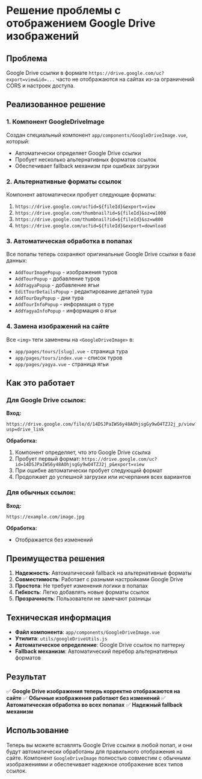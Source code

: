 # Решение проблемы с отображением Google Drive изображений

## Проблема
Google Drive ссылки в формате `https://drive.google.com/uc?export=view&id=...` часто не отображаются на сайтах из-за ограничений CORS и настроек доступа.

## Реализованное решение

### 1. Компонент GoogleDriveImage
Создан специальный компонент `app/components/GoogleDriveImage.vue`, который:
- Автоматически определяет Google Drive ссылки
- Пробует несколько альтернативных форматов ссылок
- Обеспечивает fallback механизм при ошибках загрузки

### 2. Альтернативные форматы ссылок
Компонент автоматически пробует следующие форматы:
1. `https://drive.google.com/uc?id=${fileId}&export=view`
2. `https://drive.google.com/thumbnail?id=${fileId}&sz=w1000`
3. `https://drive.google.com/thumbnail?id=${fileId}&sz=w800`
4. `https://drive.google.com/uc?id=${fileId}&export=download`

### 3. Автоматическая обработка в попапах
Все попапы теперь сохраняют оригинальные Google Drive ссылки в базе данных:
- `AddTourImagePopup` - изображения туров
- `AddTourPopup` - добавление туров  
- `AddYagyaPopup` - добавление ягьи
- `EditTourDetailsPopup` - редактирование деталей тура
- `AddTourDayPopup` - дни тура
- `AddTourInfoPopup` - информация о туре
- `AddYagyaInfoPopup` - информация о ягьи

### 4. Замена изображений на сайте
Все `<img>` теги заменены на `<GoogleDriveImage>` в:
- `app/pages/tours/[slug].vue` - страница тура
- `app/pages/tours/index.vue` - список туров
- `app/pages/yagya.vue` - страница ягьи

## Как это работает

### Для Google Drive ссылок:
**Вход:**
```
https://drive.google.com/file/d/14DSJPaIWS6y48AOhjsgGy9wO4TZJ2j_p/view?usp=drive_link
```

**Обработка:**
1. Компонент определяет, что это Google Drive ссылка
2. Пробует первый формат: `https://drive.google.com/uc?id=14DSJPaIWS6y48AOhjsgGy9wO4TZJ2j_p&export=view`
3. При ошибке автоматически пробует следующий формат
4. Продолжает до успешной загрузки или исчерпания всех вариантов

### Для обычных ссылок:
**Вход:**
```
https://example.com/image.jpg
```

**Обработка:**
- Отображается без изменений

## Преимущества решения

1. **Надежность**: Автоматический fallback на альтернативные форматы
2. **Совместимость**: Работает с разными настройками Google Drive
3. **Простота**: Не требует изменения логики в попапах
4. **Гибкость**: Легко добавлять новые форматы ссылок
5. **Прозрачность**: Пользователи не замечают разницы

## Техническая информация

- **Файл компонента**: `app/components/GoogleDriveImage.vue`
- **Утилита**: `utils/googleDriveUtils.js`
- **Автоматическое определение**: Google Drive ссылок по паттерну
- **Fallback механизм**: Автоматический перебор альтернативных форматов

## Результат

✅ **Google Drive изображения теперь корректно отображаются на сайте**
✅ **Обычные изображения работают без изменений**
✅ **Автоматическая обработка во всех попапах**
✅ **Надежный fallback механизм**

## Использование

Теперь вы можете вставлять Google Drive ссылки в любой попап, и они будут автоматически обработаны для правильного отображения на сайте. Компонент `GoogleDriveImage` полностью совместим с обычными изображениями и обеспечивает надежное отображение всех типов ссылок. 